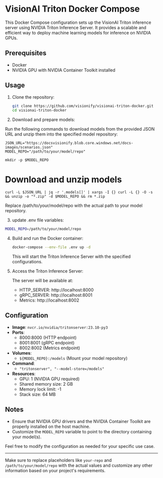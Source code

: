 # VisionAI Triton Docker Compose

This Docker Compose configuration sets up the VisionAI Triton inference server using NVIDIA Triton Inference Server. It provides a scalable and efficient way to deploy machine learning models for inference on NVIDIA GPUs.

## Prerequisites

- Docker
- NVIDIA GPU with NVIDIA Container Toolkit installed

## Usage

1. Clone the repository:

   ```bash
   git clone https://github.com/visionify/visionai-triton-docker.git
   cd visionai-triton-docker
   ```

2. Download and prepare models:

Run the following commands to download models from the provided JSON URL and unzip them into the specified model repository:

    JSON_URL="https://docsvisionify.blob.core.windows.net/docs-images/scenarios.json"
    MODEL_REPO="/path/to/your/model/repo"

    mkdir -p $MODEL_REPO

# Download and unzip models
    curl -L $JSON_URL | jq -r '.models[]' | xargs -I {} curl -L {} -O -s && unzip -o "*.zip" -d $MODEL_REPO && rm *.zip

  Replace /path/to/your/model/repo with the actual path to your model repository.


3. update .env file variables:
   
  ```bash 
  MODEL_REPO=/path/to/your/model/repo
  ```
4. Build and run the Docker container:

   ```bash
   docker-compose --env-file .env up -d
   ```

   This will start the Triton Inference Server with the specified configurations.

5. Access the Triton Inference Server:

   The server will be available at:
   - HTTP_SERVER: http://localhost:8000
   - gRPC_SERVER: http://localhost:8001
   - Metrics: http://localhost:8002

## Configuration

- **Image**: `nvcr.io/nvidia/tritonserver:23.10-py3`
- **Ports**:
  - 8000:8000 (HTTP endpoint)
  - 8001:8001 (gRPC endpoint)
  - 8002:8002 (Metrics endpoint)
- **Volumes**:
  - `${MODEL_REPO}:/models` (Mount your model repository)
- **Command**:
  - `"tritonserver", "--model-store=/models"`
- **Resources**:
  - GPU: 1 (NVIDIA GPU required)
  - Shared memory size: 2 GB
  - Memory lock limit: -1
  - Stack size: 64 MB

## Notes

- Ensure that NVIDIA GPU drivers and the NVIDIA Container Toolkit are properly installed on the host machine.
- Customize the `MODEL_REPO` variable to point to the directory containing your model(s).

Feel free to modify the configuration as needed for your specific use case.

---

Make sure to replace placeholders like `your-repo` and `/path/to/your/model/repo` with the actual values and customize any other information based on your project's requirements.